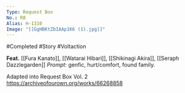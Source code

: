 ```yaml
---
Type: Request Box
No.: R8
Alias: H-1310
Image: "[[GgHBKtZbIAAp1K6 (1).jpg]]"
---
```

#Completed #Story #Voltaction 

**Feat.** [[Fura Kanato]], [[Watarai Hibari]], [[Shikinagi Akira]], [[Seraph Dazzlegarden]]
*Prompt:* genfic, hurt/comfort, found family.

Adapted into Request Box Vol. 2
https://archiveofourown.org/works/66268858